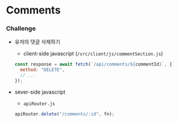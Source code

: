 # Comments

### Challenge

- 유저의 댓글 삭제하기

  - client-side javascript (`/src/client/js/commentSection.js`)

  ```javascript
  const response = await fetch(`/api/comments/${commentId}`, {
    method: "DELETE",
    // ...
  });
  ```

- sever-side javascript

  - `apiRouter.js`

  ```javascript
  apiRouter.delete("/comments/:id", fn);
  ```
